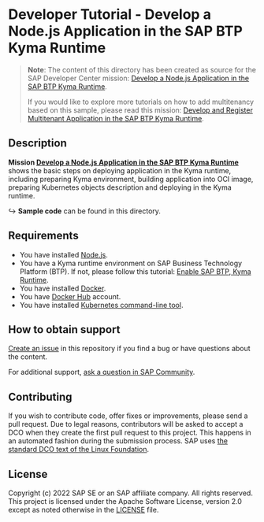 # Developer Tutorial - Develop a Node.js Application in the SAP BTP Kyma Runtime

> **Note**: The content of this directory has been created as source for the SAP Developer Center mission: [Develop a Node.js Application in the SAP BTP Kyma Runtime](). 
>
> If you would like to explore more tutorials on how to add multitenancy based on this sample, please read this mission: [Develop and Register Multitenant Application in the SAP BTP Kyma Runtime]().


## Description
**Mission [Develop a Node.js Application in the SAP BTP Kyma Runtime]()** shows the basic steps on deploying application in the Kyma runtime, including preparing Kyma environment, building application into OCI image, preparing Kubernetes objects description and deploying in the Kyma runtime. 

↪ **Sample code** can be found in this directory.

## Requirements

- You have installed [Node.js](https://nodejs.org/en/download/).
- You have a Kyma runtime environment on SAP Business Technology Platform (BTP). If not, please follow this tutorial: [Enable SAP BTP, Kyma Runtime](cp-kyma-getting-started).
- You have installed [Docker](https://docs.docker.com/get-started/#download-and-install-docker).
- You have [Docker Hub](https://hub.docker.com/) account. 
- You have installed [Kubernetes command-line tool](https://kubernetes.io/docs/tasks/tools/#kubectl).

## How to obtain support
[Create an issue](https://github.com/SAP-samples/btp-kyma-runtime-multitenancy-tutorial/issues) in this repository if you find a bug or have questions about the content.
 
For additional support, [ask a question in SAP Community](https://answers.sap.com/questions/ask.html).

## Contributing
If you wish to contribute code, offer fixes or improvements, please send a pull request. Due to legal reasons, contributors will be asked to accept a DCO when they create the first pull request to this project. This happens in an automated fashion during the submission process. SAP uses [the standard DCO text of the Linux Foundation](https://developercertificate.org/).

## License
Copyright (c) 2022 SAP SE or an SAP affiliate company. All rights reserved. This project is licensed under the Apache Software License, version 2.0 except as noted otherwise in the [LICENSE](LICENSES/Apache-2.0.txt) file.

